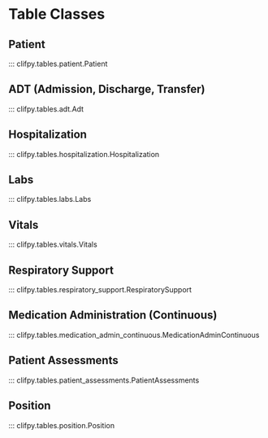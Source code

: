 # Table Classes

## Patient

::: clifpy.tables.patient.Patient

## ADT (Admission, Discharge, Transfer)

::: clifpy.tables.adt.Adt

## Hospitalization

::: clifpy.tables.hospitalization.Hospitalization

## Labs

::: clifpy.tables.labs.Labs

## Vitals

::: clifpy.tables.vitals.Vitals

## Respiratory Support

::: clifpy.tables.respiratory_support.RespiratorySupport

## Medication Administration (Continuous)

::: clifpy.tables.medication_admin_continuous.MedicationAdminContinuous

## Patient Assessments

::: clifpy.tables.patient_assessments.PatientAssessments

## Position

::: clifpy.tables.position.Position
